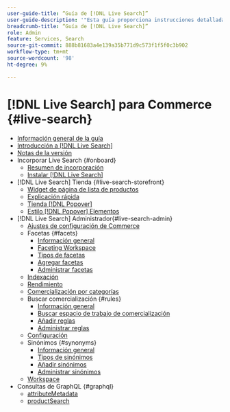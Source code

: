 ```yaml
---
user-guide-title: “Guía de [!DNL Live Search]”
user-guide-description: '"Esta guía proporciona instrucciones detalladas para utilizar [!DNL Live Search] de Adobe Commerce".'
breadcrumb-title: “Guía de [!DNL Live Search]”
role: Admin
feature: Services, Search
source-git-commit: 888b81683a4e139a35b771d9c573f1f5f0c3b902
workflow-type: tm+mt
source-wordcount: '98'
ht-degree: 9%

---
```


# [!DNL Live Search] para Commerce {#live-search}

- [Información general de la guía](guide-overview.md)
- [Introducción a [!DNL Live Search]](overview.md)
- [Notas de la versión](release-notes.md)
- Incorporar Live Search {#onboard}
   - [Resumen de incorporación](onboarding-overview.md)
   - [Instalar [!DNL Live Search]](install.md)
- [!DNL Live Search] Tienda {#live-search-storefront}
   - [Widget de página de lista de productos](plp-styling.md)
   - [Explicación rápida](quick-tour.md)
   - [Tienda [!DNL Popover]](storefront-popover.md)
   - [Estilo [!DNL Popover] Elementos](storefront-popover-styling.md)
- [!DNL Live Search] Administrador{#live-search-admin}
   - [Ajustes de configuración de Commerce](configuration.md)
   - Facetas {#facets}
      - [Información general](facets.md)
      - [Faceting Workspace](faceting-workspace.md)
      - [Tipos de facetas](facets-type.md)
      - [Agregar facetas](facets-add.md)
      - [Administrar facetas](facets-manage.md)
   - [Indexación](indexing.md)
   - [Rendimiento](performance.md)
   - [Comercialización por categorías](category-merch.md)
   - Buscar comercialización {#rules}
      - [Información general](rules.md)
      - [Buscar espacio de trabajo de comercialización](rules-workspace.md)
      - [Añadir reglas](rules-add.md)
      - [Administrar reglas](rules-manage.md)
   - [Configuración](settings.md)
   - Sinónimos {#synonyms}
      - [Información general](synonyms.md)
      - [Tipos de sinónimos](synonyms-type.md)
      - [Añadir sinónimos](synonyms-add.md)
      - [Administrar sinónimos](synonyms-manage.md)
   - [Workspace](workspace.md)
- Consultas de GraphQL {#graphql}
   - [attributeMetadata](https://developer.adobe.com/commerce/webapi/graphql/schema/live-search/queries/attribute-metadata/)
   - [productSearch](https://developer.adobe.com/commerce/webapi/graphql/schema/live-search/queries/product-search/)